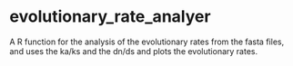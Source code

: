 # evolutionary_rate_analyer
A R function for the analysis of the evolutionary rates from the fasta files, and uses the ka/ks and the dn/ds and plots the evolutionary rates. 
